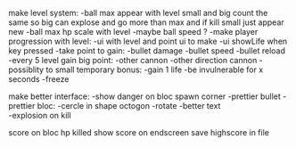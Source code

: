make level system:
  -ball max appear with level small and big count the same so big can explose and go more than max and if kill small just appear new
  -ball max hp scale with level
  -maybe ball speed ?
  -make player progression with level:
    -ui with level and point ui to make
    -ui showLife when key pressed 
    -take point to gain:
      -bullet damage
      -bullet speed 
      -bullet reload
    -every 5 level gain big point:
      -other cannon
      -other direction cannon
      -possiblity to small temporary bonus:
        -gain 1 life 
        -be invulnerable for x seconds
        -freeze

make better interface:
  -show danger on bloc spawn corner
  -prettier bullet
  -prettier bloc:
    -cercle in shape octogon 
    -rotate 
    -better text  
    -explosion on kill

score on bloc hp killed
show score on endscreen
save highscore in file
